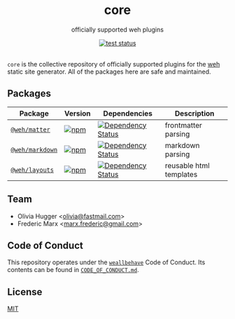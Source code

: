 <h1 align="center">
  core
</h1>

<p align="center">
  officially supported weh plugins
</p>

<div align="center">
  <!-- test status -->
  <a href="https://travis-ci.org/wehjs/core">
    <img src="https://img.shields.io/travis/wehjs/core.svg?style=flat-square"
     alt="test status" />
  </a>
</div>

<br />

`core` is the collective repository of officially supported plugins for the
[weh](http://npm.im/@weh/weh) static site generator. All of the packages here
are safe and maintained.

## Packages

| Package | Version | Dependencies | Description |
| -------- | ------- | -------------- | ------------ |
| [`@weh/matter`](/packages/matter) | [![npm](https://img.shields.io/npm/v/@weh/matter.svg?style=flat-square)](https://npm.im/@weh/matter) | [![Dependency Status](https://david-dm.org/wehjs/core.svg?path=packages/matter&style=flat-square)](https://david-dm.org/wehjs/core?path=packages/matter) | frontmatter parsing |
| [`@weh/markdown`](/packages/markdown) | [![npm](https://img.shields.io/npm/v/@weh/markdown.svg?style=flat-square)](https://npm.im/@weh/markdown) | [![Dependency Status](https://david-dm.org/wehjs/core.svg?path=packages/markdown&style=flat-square)](https://david-dm.org/wehjs/core?path=packages/markdown) | markdown parsing |
| [`@weh/layouts`](/packages/layouts) | [![npm](https://img.shields.io/npm/v/@weh/layouts.svg?style=flat-square)](https://npm.im/@weh/layouts) | [![Dependency Status](https://david-dm.org/wehjs/core.svg?path=packages/layouts&style=flat-square)](https://david-dm.org/wehjs/core?path=packages/layouts) | reusable html templates |

## Team

- Olivia Hugger <[olivia@fastmail.com](mailto:olivia@fastmail.com)>
- Frederic Marx <[marx.frederic@gmail.com](mailto:marx.frederic@gmail.com)>

## Code of Conduct

This repository operates under the [`weallbehave`](https://github.com/wealljs/weallbehave) Code of Conduct. Its contents can be found in [`CODE_OF_CONDUCT.md`](CODE_OF_CONDUCT.md).

## License

[MIT](/LICENSE)
